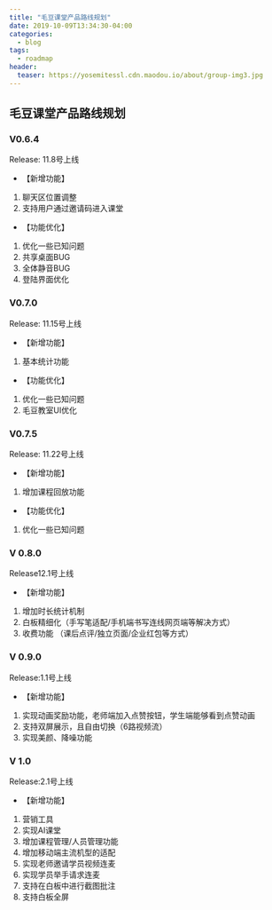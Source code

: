 ```yaml
---
title: "毛豆课堂产品路线规划"
date: 2019-10-09T13:34:30-04:00
categories:
  - blog
tags:
  - roadmap
header:
  teaser: https://yosemitessl.cdn.maodou.io/about/group-img3.jpg
---
```


## 毛豆课堂产品路线规划

### V0.6.4

Release: 11.8号上线

- 【新增功能】

1. 聊天区位置调整  
2. 支持用户通过邀请码进入课堂

- 【功能优化】

1. 优化一些已知问题
2. 共享桌面BUG
3. 全体静音BUG
4. 登陆界面优化

### V0.7.0

Release: 11.15号上线

- 【新增功能】

1. 基本统计功能

- 【功能优化】

1. 优化一些已知问题
2. 毛豆教室UI优化

### V0.7.5

Release: 11.22号上线

- 【新增功能】

1. 增加课程回放功能  

- 【功能优化】

1. 优化一些已知问题

### V 0.8.0

Release12.1号上线

- 【新增功能】

1. 增加时长统计机制
2. 白板精细化（手写笔适配/手机端书写连线网页端等解决方式）
3. 收费功能 （课后点评/独立页面/企业红包等方式）

### V 0.9.0

Release:1.1号上线

- 【新增功能】

1. 实现动画奖励功能，老师端加入点赞按钮，学生端能够看到点赞动画
2. 支持双屏展示，且自由切换（6路视频流）
3. 实现美颜、降噪功能

### V 1.0

Release:2.1号上线

- 【新增功能】

1. 营销工具
2. 实现AI课堂
3. 增加课程管理/人员管理功能
4. 增加移动端主流机型的适配
5. 实现老师邀请学员视频连麦
6. 实现学员举手请求连麦
7. 支持在白板中进行截图批注
8. 支持白板全屏
